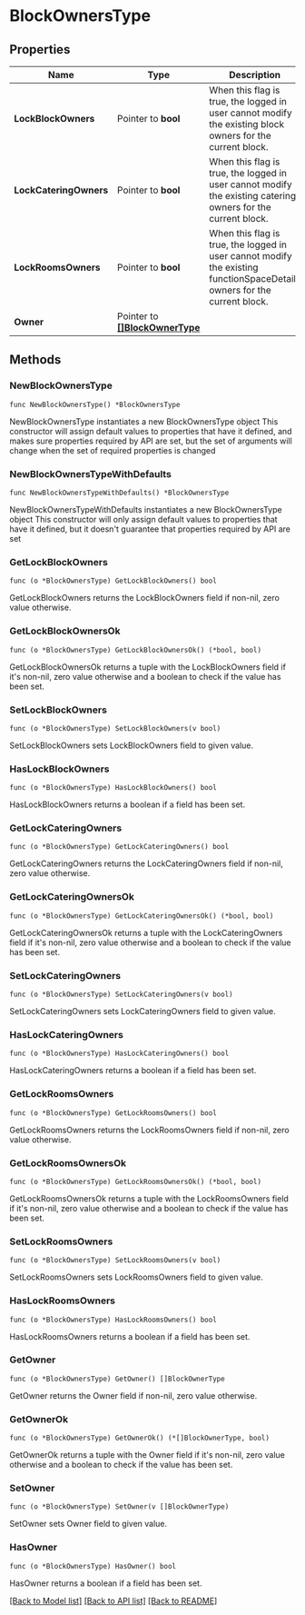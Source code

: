 # BlockOwnersType

## Properties

Name | Type | Description | Notes
------------ | ------------- | ------------- | -------------
**LockBlockOwners** | Pointer to **bool** | When this flag is true, the logged in user cannot modify the existing block owners for the current block. | [optional] 
**LockCateringOwners** | Pointer to **bool** | When this flag is true, the logged in user cannot modify the existing catering owners for the current block. | [optional] 
**LockRoomsOwners** | Pointer to **bool** | When this flag is true, the logged in user cannot modify the existing functionSpaceDetails owners for the current block. | [optional] 
**Owner** | Pointer to [**[]BlockOwnerType**](BlockOwnerType.md) |  | [optional] 

## Methods

### NewBlockOwnersType

`func NewBlockOwnersType() *BlockOwnersType`

NewBlockOwnersType instantiates a new BlockOwnersType object
This constructor will assign default values to properties that have it defined,
and makes sure properties required by API are set, but the set of arguments
will change when the set of required properties is changed

### NewBlockOwnersTypeWithDefaults

`func NewBlockOwnersTypeWithDefaults() *BlockOwnersType`

NewBlockOwnersTypeWithDefaults instantiates a new BlockOwnersType object
This constructor will only assign default values to properties that have it defined,
but it doesn't guarantee that properties required by API are set

### GetLockBlockOwners

`func (o *BlockOwnersType) GetLockBlockOwners() bool`

GetLockBlockOwners returns the LockBlockOwners field if non-nil, zero value otherwise.

### GetLockBlockOwnersOk

`func (o *BlockOwnersType) GetLockBlockOwnersOk() (*bool, bool)`

GetLockBlockOwnersOk returns a tuple with the LockBlockOwners field if it's non-nil, zero value otherwise
and a boolean to check if the value has been set.

### SetLockBlockOwners

`func (o *BlockOwnersType) SetLockBlockOwners(v bool)`

SetLockBlockOwners sets LockBlockOwners field to given value.

### HasLockBlockOwners

`func (o *BlockOwnersType) HasLockBlockOwners() bool`

HasLockBlockOwners returns a boolean if a field has been set.

### GetLockCateringOwners

`func (o *BlockOwnersType) GetLockCateringOwners() bool`

GetLockCateringOwners returns the LockCateringOwners field if non-nil, zero value otherwise.

### GetLockCateringOwnersOk

`func (o *BlockOwnersType) GetLockCateringOwnersOk() (*bool, bool)`

GetLockCateringOwnersOk returns a tuple with the LockCateringOwners field if it's non-nil, zero value otherwise
and a boolean to check if the value has been set.

### SetLockCateringOwners

`func (o *BlockOwnersType) SetLockCateringOwners(v bool)`

SetLockCateringOwners sets LockCateringOwners field to given value.

### HasLockCateringOwners

`func (o *BlockOwnersType) HasLockCateringOwners() bool`

HasLockCateringOwners returns a boolean if a field has been set.

### GetLockRoomsOwners

`func (o *BlockOwnersType) GetLockRoomsOwners() bool`

GetLockRoomsOwners returns the LockRoomsOwners field if non-nil, zero value otherwise.

### GetLockRoomsOwnersOk

`func (o *BlockOwnersType) GetLockRoomsOwnersOk() (*bool, bool)`

GetLockRoomsOwnersOk returns a tuple with the LockRoomsOwners field if it's non-nil, zero value otherwise
and a boolean to check if the value has been set.

### SetLockRoomsOwners

`func (o *BlockOwnersType) SetLockRoomsOwners(v bool)`

SetLockRoomsOwners sets LockRoomsOwners field to given value.

### HasLockRoomsOwners

`func (o *BlockOwnersType) HasLockRoomsOwners() bool`

HasLockRoomsOwners returns a boolean if a field has been set.

### GetOwner

`func (o *BlockOwnersType) GetOwner() []BlockOwnerType`

GetOwner returns the Owner field if non-nil, zero value otherwise.

### GetOwnerOk

`func (o *BlockOwnersType) GetOwnerOk() (*[]BlockOwnerType, bool)`

GetOwnerOk returns a tuple with the Owner field if it's non-nil, zero value otherwise
and a boolean to check if the value has been set.

### SetOwner

`func (o *BlockOwnersType) SetOwner(v []BlockOwnerType)`

SetOwner sets Owner field to given value.

### HasOwner

`func (o *BlockOwnersType) HasOwner() bool`

HasOwner returns a boolean if a field has been set.


[[Back to Model list]](../README.md#documentation-for-models) [[Back to API list]](../README.md#documentation-for-api-endpoints) [[Back to README]](../README.md)


